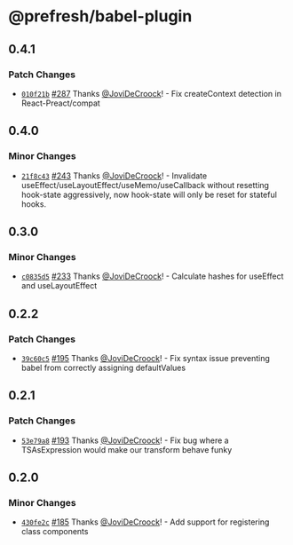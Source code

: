 # @prefresh/babel-plugin

## 0.4.1

### Patch Changes

- [`010f21b`](https://github.com/JoviDeCroock/prefresh/commit/010f21b947d0cdee59fac6af6a17d10cb6a696b5) [#287](https://github.com/JoviDeCroock/prefresh/pull/287) Thanks [@JoviDeCroock](https://github.com/JoviDeCroock)! - Fix createContext detection in React-Preact/compat

## 0.4.0

### Minor Changes

- [`21f8c43`](https://github.com/JoviDeCroock/prefresh/commit/21f8c4330a29edcb5d4493cda5465e6556a5f92c) [#243](https://github.com/JoviDeCroock/prefresh/pull/243) Thanks [@JoviDeCroock](https://github.com/JoviDeCroock)! - Invalidate useEffect/useLayoutEffect/useMemo/useCallback without resetting hook-state aggressively, now hook-state will only be reset for stateful hooks.

## 0.3.0

### Minor Changes

- [`c0835d5`](https://github.com/JoviDeCroock/prefresh/commit/c0835d5c5820809563ec768296a610b45d7dc0c0) [#233](https://github.com/JoviDeCroock/prefresh/pull/233) Thanks [@JoviDeCroock](https://github.com/JoviDeCroock)! - Calculate hashes for useEffect and useLayoutEffect

## 0.2.2

### Patch Changes

- [`39c60c5`](https://github.com/JoviDeCroock/prefresh/commit/39c60c5862adef106fed1ca59a968f40cdacdd10) [#195](https://github.com/JoviDeCroock/prefresh/pull/195) Thanks [@JoviDeCroock](https://github.com/JoviDeCroock)! - Fix syntax issue preventing babel from correctly assigning defaultValues

## 0.2.1

### Patch Changes

- [`53e79a8`](https://github.com/JoviDeCroock/prefresh/commit/53e79a8bcdf5ef3a9387e46307cfd0ce1a2a3186) [#193](https://github.com/JoviDeCroock/prefresh/pull/193) Thanks [@JoviDeCroock](https://github.com/JoviDeCroock)! - Fix bug where a TSAsExpression would make our transform behave funky

## 0.2.0

### Minor Changes

- [`430fe2c`](https://github.com/JoviDeCroock/prefresh/commit/430fe2c2b281b1973a74c542a38c1bb5be2a6559) [#185](https://github.com/JoviDeCroock/prefresh/pull/185) Thanks [@JoviDeCroock](https://github.com/JoviDeCroock)! - Add support for registering class components
